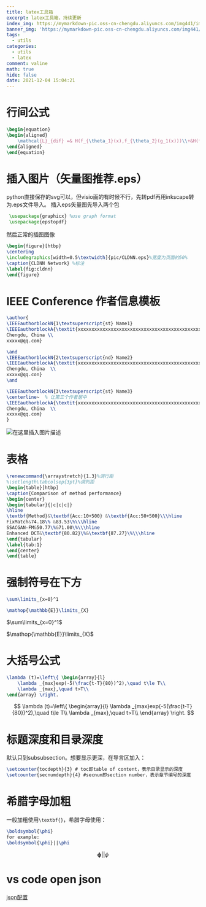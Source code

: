 ```yaml
---
title: latex工具箱
excerpt: latex工具箱，持续更新
index_img: https://mymarkdown-pic.oss-cn-chengdu.aliyuncs.com/img441/image-20211204141222334.png
banner_img: 'https://mymarkdown-pic.oss-cn-chengdu.aliyuncs.com/img441/1638523690670.jpg'
tags:
  - utils
categories:
  - utils
  - latex
comment: valine
math: true
hide: false
date: 2021-12-04 15:04:21
---
```


# 行间公式
```latex
\begin{equation}
\begin{aligned}
    \mathcal{L}_{dif} =& H(f_{\theta_1}(x),f_{\theta_2}(g_1(x)))\\+&H(f_{\theta_2}(x),f_{\theta_1}(g_2(x)))\label{eqn:5}
\end{aligned}
\end{equation}
```
# 插入图片（矢量图推荐.eps）
python直接保存的svg可以，但visio画的有时候不行，先转pdf再用inkscape转为.eps文件导入。
插入eps矢量图先导入两个包
```latex
 \usepackage{graphicx} %use graph format
 \usepackage{epstopdf}
```
然后正常的插图图像
```latex
\begin{figure}[htbp}
\centering
\includegraphics[width=0.5\textwidth]{pic/CLDNN.eps}%宽度为页面的50%
\caption{CLDNN Network} %标注
\label{fig:cldnn}
\end{figure}
```
# IEEE Conference 作者信息模板
```latex
\author{
\IEEEauthorblockN{1\textsuperscript{st} Name1}
\IEEEauthorblockA{\textit{xxxxxxxxxxxxxxxxxxxxxxxxxxxxxxxxxxxxxxxxxxxxxxxxxxxxxxxx} \\
Chengdu, China \\
xxxxx@qq.com}

\and
\IEEEauthorblockN{2\textsuperscript{nd} Name2}
\IEEEauthorblockA{\textit{xxxxxxxxxxxxxxxxxxxxxxxxxxxxxxxxxxxxxxxxxxxxxxxxxxxxxxxx} \\
Chengdu, China  \\
xxxxx@qq.con}
\and

\IEEEauthorblockN{3\textsuperscript{st} Name3}
\centerline~  % 让第三个作者居中
\IEEEauthorblockA{\textit{xxxxxxxxxxxxxxxxxxxxxxxxxxxxxxxxxxxxxxxxxxxxxxxxxxxxxxxx} \\
Chengdu, China  \\
xxxxx@qq.com}
}
```
![在这里插入图片描述](https://mymarkdown-pic.oss-cn-chengdu.aliyuncs.com/img441/2d320c1a614a4c919702e9c8c95790a2.png)
# 表格
```latex
\renewcommand{\arraystretch}{1.3}%调行距
%\setlength\tabcolsep{3pt}%调列距
\begin{table}[htbp]
\caption{Comparison of method performance}
\begin{center}
\begin{tabular}{|c|c|c|}
\hline
\textbf{Method}&\textbf{Acc:10+500} &\textbf{Acc:50+500}\\\hline
FixMatch&74.18\% &83.53\%\\\hline
SSACGAN-FM&50.77\%&71.00\%\\\hline
Enhanced DCT&\textbf{80.82}\%&\textbf{87.27}\%\\\hline
\end{tabular}
\label{tab:1}
\end{center}
\end{table}
```
# 强制符号在下方
```latex
\sum\limits_{x=0}^1

\mathop{\mathbb{E}}\limits_{X}
```
$\sum\limits_{x=0}^1$

$\mathop{\mathbb{E}}\limits_{X}$
# 大括号公式
```latex
\lambda (t)=\left\{ \begin{array}{l}
	\lambda _{max}exp(-5(\frac{t-T}{80})^2),\quad t\le T\\
	\lambda _{max},\quad t>T\\
\end{array} \right. 
```
$$
\lambda (t)=\left\{ \begin{array}{l}
	\lambda _{max}exp(-5(\frac{t-T}{80})^2),\quad t\le T\\
	\lambda _{max},\quad t>T\\
\end{array} \right. 
$$
# 标题深度和目录深度

默认只到subsubsection。想要显示更深，在导言区加入：

```latex
\setcounter{tocdepth}{3} # toc即table of content，表示目录显示的深度
\setcounter{secnumdepth}{4} #secnum即section number，表示章节编号的深度
```

# 希腊字母加粗

一般加粗使用<code>\textbf{}</code>，希腊字母使用：

```latex
\boldsymbol{\phi}
for example:
\boldsymbol{\phi}||\phi
```

$$\boldsymbol{\phi}||\phi$$

# vs code open json

[json配置](https://blog.csdn.net/qq_24502469/article/details/114269806)
